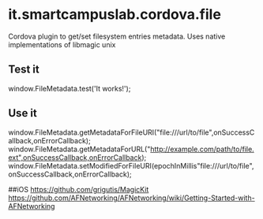 # it.smartcampuslab.cordova.file

Cordova plugin to get/set filesystem entries metadata. Uses native implementations of libmagic unix

## Test it
window.FileMetadata.test('It works!');

## Use it
window.FileMetadata.getMetadataForFileURI("file:///url/to/file",onSuccessCallback,onErrorCallback);
window.FileMetadata.getMetadataForURL("http://example.com/path/to/file.ext",onSuccessCallback,onErrorCallback);
window.FileMetadata.setModifiedForFileURI(epochInMillis"file:///url/to/file",onSuccessCallback,onErrorCallback);

##iOS
https://github.com/grigutis/MagicKit
https://github.com/AFNetworking/AFNetworking/wiki/Getting-Started-with-AFNetworking
